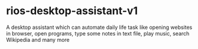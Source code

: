 # rios-desktop-assistant-v1
A desktop assistant which can automate daily life task like opening websites in browser, open programs, type some notes in text file, play music, search Wikipedia and many more
